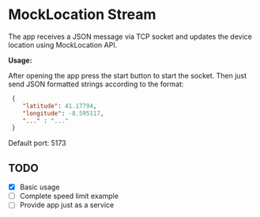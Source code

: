 MockLocation Stream
==================

The app receives a JSON message via TCP socket and updates the device location using MockLocation API.


**Usage:**

After opening the app press the start button to start the socket. Then just send JSON formatted strings according to the format:

```json
 {
 	"latitude": 41.17794,
 	"longitude": -8.595117,
 	"..." : "..."
 }
```

Default port: 5173


TODO
------------------
- [x] Basic usage
- [ ] Complete speed limit example
- [ ] Provide app just as a service

